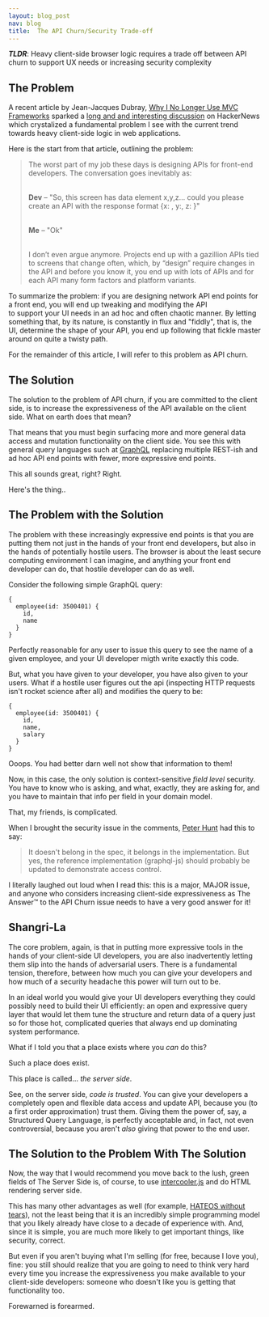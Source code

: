 ```yaml
---
layout: blog_post
nav: blog
title:  The API Churn/Security Trade-off
---
```


***TLDR***: Heavy client-side browser logic requires a trade off between API churn to support UX needs or increasing
security complexity

## The Problem

A recent article by Jean-Jacques Dubray, [Why I No Longer Use MVC Frameworks](http://www.infoq.com/articles/no-more-mvc-frameworks)
sparked a [long and and interesting discussion](https://news.ycombinator.com/item?id=11104356) on HackerNews which crystalized
a fundamental problem I see with the current trend towards heavy client-side logic in web applications.

Here is the start from that article, outlining the problem:

> The worst part of my job these days is designing APIs for front-end developers. The conversation goes inevitably as:<br/><br/>
>
>  **Dev** – "So, this screen has data element x,y,z… could you please create an API with the response format {x: , y:, z: }"<br/><br/>
>
>  **Me** – "Ok"<br/><br/>
>
>  I don’t even argue anymore. Projects end up with a gazillion APIs tied to screens that change often, which, by “design” 
>  require changes in the API and before you know it, you end up with lots of APIs and for each API many form factors and 
>  platform variants.

To summarize the problem: if you are designing network API end points for a front end, you will end up tweaking and modifying the API  
to support your UI needs in an ad hoc and often chaotic manner.  By letting something that, by its nature, is constantly
in flux and "fiddly", that is, the UI, determine the shape of your API, you end up following that fickle master around
on quite a twisty path.

For the remainder of this article, I will refer to this problem as API churn.

## The Solution

The solution to the problem of API churn, if you are committed to the client side, is to increase the expressiveness of
the API available on the client side.  What on earth does that mean?

That means that you must begin surfacing more and more general data access and mutation functionality on the client
side.  You see this with general query languages such at [GraphQL](http://graphql.org/) replacing multiple REST-ish and 
ad hoc API end points with fewer, more expressive end points.

This all sounds great, right?  Right.

Here's the thing..

## The Problem with the Solution

The problem with these increasingly expressive end points is that you are putting them not just in the hands of your
front end developers, but also in the hands of potentially hostile users.  The browser is about the least secure computing 
environment I can imagine, and anything your front end developer can do, that hostile developer can do as well.

Consider the following simple GraphQL query:

    {
      employee(id: 3500401) {
        id,
        name
      }
    }

Perfectly reasonable for any user to issue this query to see the name of a given employee, and your UI developer migth
write exactly this code.  

But, what you have given to your developer, you have also given to your users.  What if a hostile user figures out the
api (inspecting HTTP requests isn't rocket science after all) and modifies the query to be:

    {
      employee(id: 3500401) {
        id,
        name,
        salary
      }
    }

Ooops.  You had better darn well not show that information to them!

Now, in this case, the only solution is context-sensitive *field level* security.  You have to know who is asking,
and what, exactly, they are asking for, and you have to maintain that info per field in your domain model.

That, my friends, is complicated.

When I brought the security issue in the comments, [Peter Hunt](https://twitter.com/floydophone) had this to say:

> It doesn't belong in the spec, it belongs in the implementation. But yes, the reference implementation (graphql-js) 
> should probably be updated to demonstrate access control.

I literally laughed out loud when I read this: this is a major, MAJOR issue, and anyone who considers increasing
client-side expressiveness as The Answer™ to the API Churn issue needs to have a very good answer for it!

## Shangri-La

The core problem, again, is that in putting more expressive tools in the hands of your client-side UI developers, you 
are also inadvertently letting them slip into the hands of adversarial users.  There is a fundamental tension, therefore,
between how much you can give your developers and how much of a security headache this power will turn out to be.

In an ideal world you would give your UI developers everything they could possibly need to build their UI efficiently:
an open and expressive query layer that would let them tune the structure and return data of a query just so for those
hot, complicated queries that always end up dominating system performance.

What if I told you that a place exists where you *can* do this?

Such a place does exist.  

This place is called... *the server side*.

See, on the server side, *code is trusted*.  You can give your developers a completely open and flexible data access and
update API, because you (to a first order approximation) trust them.  Giving them the power of, say, a Structured 
Query Language, is perfectly acceptable and, in fact, not even controversial, because you aren't *also* giving that
power to the end user.

## The Solution to the Problem With The Solution

Now, the way that I would recommend you move back to the lush, green fields of The Server Side is, of course, to
use [intercooler.js](http://intercoolerjs.org) and do HTML rendering server side.  

This has many other advantages as well (for example, [HATEOS without tears](http://intercoolerjs.org/2016/01/18/rescuing-rest.html)), 
not the least being that it is an incredibly simple programming model that you likely already have close to a decade of experience 
with.  And, since it is simple, you are much more likely to get important things, like security, correct.

But even if you aren't buying what I'm selling (for free, because I love you), fine: you still should realize that you 
are going to need to think very hard every time you increase the expressiveness you make available to your client-side
developers: someone who doesn't like you is getting that functionality too.

Forewarned is forearmed.